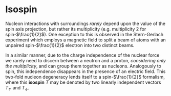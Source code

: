 Isospin
=======
Nucleon interactions with surroundings *rarely* depend upon the value of the spin axis projection, but rather its multiplicity (e.g. multiplicity 2 for spin-$\frac{1}{2}$). One exception to this is observed in the Stern-Gerlach experiment which employs a magnetic field to split a beam of atoms with an unpaired spin-$\frac{1}{2}$ electron into two distinct beams.

In a similar manner, due to the charge independence of the nuclear force we rarely need to discern between a neutron and a proton, *considering only the multiplicity*, and can group them together as nucleons. Analogously to spin, this independence disappears in the presence of an electric field. This two-fold nucleon degeneracy lends itself to a spin-$\frac{1}{2}$ formalism, where this **isospin** $T$ may be denoted by two linearly independent vectors $T_\uparrow$ and $T_\downarrow$. 